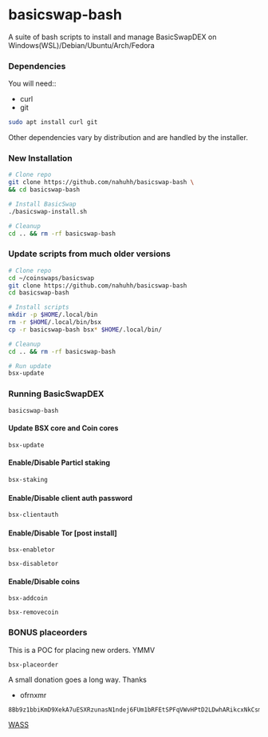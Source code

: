# basicswap-bash

A suite of bash scripts to install and manage
BasicSwapDEX on Windows(WSL)/Debian/Ubuntu/Arch/Fedora

### Dependencies

You will need::

- curl
- git

```bash
sudo apt install curl git
```

Other dependencies vary by distribution and are handled by the installer.

### New Installation

```bash
# Clone repo
git clone https://github.com/nahuhh/basicswap-bash \
&& cd basicswap-bash

# Install BasicSwap
./basicswap-install.sh

# Cleanup
cd .. && rm -rf basicswap-bash
```

### Update scripts from much older versions

```bash
# Clone repo
cd ~/coinswaps/basicswap
git clone https://github.com/nahuhh/basicswap-bash
cd basicswap-bash

# Install scripts
mkdir -p $HOME/.local/bin
rm -r $HOME/.local/bin/bsx
cp -r basicswap-bash bsx* $HOME/.local/bin/

# Cleanup
cd .. && rm -rf basicswap-bash

# Run update
bsx-update
```

### Running BasicSwapDEX

```
basicswap-bash
```

#### Update BSX core and Coin cores

```
bsx-update
```

#### Enable/Disable Particl staking

```bash
bsx-staking
```

#### Enable/Disable client auth password

```bash
bsx-clientauth
```

#### Enable/Disable Tor [post install]

```
bsx-enabletor
```

```
bsx-disabletor
```

#### Enable/Disable coins

```
bsx-addcoin
```

```
bsx-removecoin
```

### BONUS placeorders

This is a POC for placing new orders. YMMV

```
bsx-placeorder
```

A small donation goes a long way. Thanks

- ofrnxmr

```
8Bb9z1bbiKmD9XekA7uESXRzunasN1ndej6FUm1bRFEtSPFqVWvHPtD2LDwhARikcxNkCsmaBcGGF2VSeFWhMe57FGXNaZP
```

[WASS](getwishlisted.xyz/ofrnxmr)

